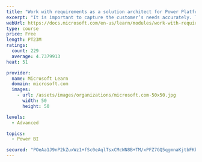 ```yaml
---
title: "Work with requirements as a solution architect for Power Platform and Dynamics 365"
excerpt: "It is important to capture the customer’s needs accurately. This module explains how to capture requirements and identify functional and non-functional items."
webUrl: https://docs.microsoft.com/en-us/learn/modules/work-with-requirements/
type: course
price: Free
length: PT23M
ratings:
  count: 229
  average: 4.7379913
heat: 51

provider:
  name: Microsoft Learn
  domain: microsoft.com
  images:
    - url: /assets/images/organizations/microsoft.com-50x50.jpg
      width: 50
      height: 50

levels:
  - Advanced

topics:
  - Power BI

secured: "POeAa1J9nP2kZuxWz1+fSc0eAqlTsxCMcWN8B+TM/xPFZ7GQ5qgmnaKjtbFKkFzGEtvIJOvhLUTStRSaYM6GpUCfqLJFGZ4GwaTW5gh2eQHT8Nr1SFbHBrInUfPX18nj3+Zy6MumVDQ50bJ6/RO20L5rbRCZbvjtnXjASaJqAn2AdVtsK3MVp+uI7lqKVrHDwQ9AUxfvHjcTboUH89b96jfJpEn/q36sJE7t72c+NsrvbkY0Fprt81PZdUNnY/6bsrJ5z7/rksjw8FBx9vAupMVVXGr24m/MLXylQSTR2ztOlHc+8Fu9XMNfRmCjVuu7YQsvZ2Sf2mTWoFPa4ylf+qIb0Cl6Jf1958VaDYWJ9zSUAamM7veMjJag45nypAMkTtanWKKGS0WoFT8BJ6+mtg==;vKVinS67q/sPp7THShmjEA=="
---
```


